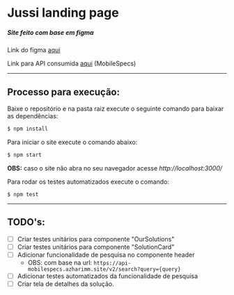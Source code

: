# Jussi landing page

##### Site feito com base em figma

Link do figma [aqui](https://www.figma.com/file/O9AEeYB6ZWyMTZzMZhvjaY/loja-vtex-jussi?node-id=1%3A2)

Link para API consumida [aqui](https://github.com/azharimm/phone-specs-api) (MobileSpecs)

---
## Processo para execução:

Baixe o repositório e na pasta raiz execute o seguinte comando para baixar as dependências: 

```bash
$ npm install
```

Para iniciar o site execute o comando abaixo:

```bash
$ npm start
```

**OBS:** caso o site não abra no seu navegador acesse *http://localhost:3000/*

Para rodar os testes automatizados execute o comando:

```
$ npm test
```

___

## TODO's:


- [ ] Criar testes unitários para componente "OurSolutions"
- [ ] Criar testes unitários para componente "SolutionCard"
- [ ] Adicionar funcionalidade de pesquisa no componente header
    - OBS: com base na url: `https://api-mobilespecs.azharimm.site/v2/search?query={query}`
- [ ] Adicionar testes automatizados da funcionalidade de pesquisa
- [ ] Criar tela de detalhes da solução.
